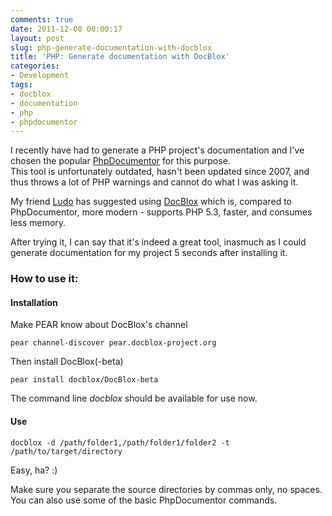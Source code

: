 ```yaml
---
comments: true
date: 2011-12-08 00:00:17
layout: post
slug: php-generate-documentation-with-docblox
title: 'PHP: Generate documentation with DocBlox'
categories:
- Development
tags:
- docblox
- documentation
- php
- phpdocumentor
---
```


I recently have had to generate a PHP project's documentation and I've chosen the popular [PhpDocumentor](http://phpdoc.org/) for this purpose.  
This tool is unfortunately outdated, hasn't been updated since 2007, and thus throws a lot of PHP warnings and cannot do what I was asking it.  

My friend [Ludo](http://testonsteroid.tumblr.com/) has suggested using [DocBlox](http://www.docblox-project.org/) which is, compared to PhpDocumentor, more modern - supports PHP 5.3, faster, and consumes less memory.

After trying it, I can say that it's indeed a great tool, inasmuch as I could generate documentation for my project 5 seconds after installing it.

### How to use it:
#### Installation

Make PEAR know about DocBlox's channel

    pear channel-discover pear.docblox-project.org

Then install DocBlox(-beta)

    pear install docblox/DocBlox-beta

The command line *docblox* should be available for use now.

#### Use

    docblox -d /path/folder1,/path/folder1/folder2 -t /path/to/target/directory

Easy, ha? :)

Make sure you separate the source directories by commas only, no spaces.  
You can also use some of the basic PhpDocumentor commands.
